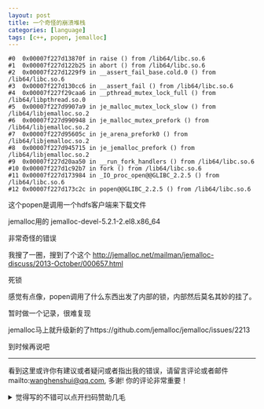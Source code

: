 ```yaml
---
layout: post
title: 一个奇怪的崩溃堆栈
categories: [language]
tags: [c++, popen, jemalloc]
---
```




<!-- more -->



```gdb
#0  0x00007f227d13870f in raise () from /lib64/libc.so.6
#1  0x00007f227d122b25 in abort () from /lib64/libc.so.6
#2  0x00007f227d1229f9 in __assert_fail_base.cold.0 () from /lib64/libc.so.6
#3  0x00007f227d130cc6 in __assert_fail () from /lib64/libc.so.6
#4  0x00007f227f29caa6 in __pthread_mutex_lock_full () from /lib64/libpthread.so.0
#5  0x00007f227d9907a9 in je_malloc_mutex_lock_slow () from /lib64/libjemalloc.so.2
#6  0x00007f227d990948 in je_malloc_mutex_prefork () from /lib64/libjemalloc.so.2
#7  0x00007f227d95605c in je_arena_prefork0 () from /lib64/libjemalloc.so.2
#8  0x00007f227d945715 in je_jemalloc_prefork () from /lib64/libjemalloc.so.2
#9  0x00007f227d20aa50 in __run_fork_handlers () from /lib64/libc.so.6
#10 0x00007f227d1c92b7 in fork () from /lib64/libc.so.6
#11 0x00007f227d173984 in _IO_proc_open@@GLIBC_2.2.5 () from /lib64/libc.so.6
#12 0x00007f227d173c2c in popen@@GLIBC_2.2.5 () from /lib64/libc.so.6
```



这个popen是调用一个hdfs客户端来下载文件

jemalloc用的 jemalloc-devel-5.2.1-2.el8.x86_64

非常奇怪的错误

我搜了一圈，搜到了个这个 http://jemalloc.net/mailman/jemalloc-discuss/2013-October/000657.html

死锁

感觉有点像，popen调用了什么东西出发了内部的锁，内部然后莫名其妙的挂了。

暂时做一个记录，很难复现

jemalloc马上就升级新的了https://github.com/jemalloc/jemalloc/issues/2213

到时候再说吧

---

看到这里或许你有建议或者疑问或者指出我的错误，请留言评论或者邮件mailto:wanghenshui@qq.com, 多谢!  你的评论非常重要！
<details>
<summary>觉得写的不错可以点开扫码赞助几毛</summary>
<img src="https://wanghenshui.github.io/assets/wepay.png" alt="微信转账">
</details>
